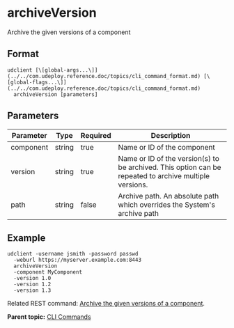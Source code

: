 # archiveVersion

Archive the given versions of a component

## Format

```
udclient [\[global-args...\]](../../com.udeploy.reference.doc/topics/cli_command_format.md) [\[global-flags...\]](../../com.udeploy.reference.doc/topics/cli_command_format.md)
  archiveVersion [parameters]
```

## Parameters

|Parameter|Type|Required|Description|
|---------|----|--------|-----------|
|component|string|true|Name or ID of the component|
|version|string|true|Name or ID of the version\(s\) to be archived. This option can be repeated to archive multiple versions.|
|path|string|false|Archive path. An absolute path which overrides the System's archive path|

## Example

```
udclient -username jsmith -password passwd 
  -weburl https://myserver.example.com:8443
  archiveVersion
  -component MyComponent
  -version 1.0
  -version 1.2
  -version 1.3
```

Related REST command: [Archive the given versions of a component](rest_cli_version_archiveversion_put.md).

**Parent topic:** [CLI Commands](../../com.udeploy.reference.doc/topics/cli_commands.md)

